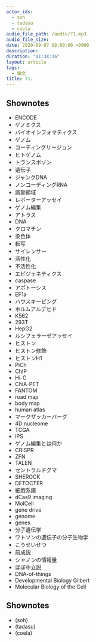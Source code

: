 ```yaml
---
actor_ids:
  - soh
  - tadasu
  - coela
audio_file_path: /audio/71.mp3
audio_file_size: 
date: 2020-09-07 08:00:00 +0900
description: 
duration: "01:3X:36"
layout: article
tags:
  - 論文
title: 71. 
---
```


## Shownotes
- ENCODE
- ゲノミクス
- バイオインフォマティクス
- ゲノム
- コーディングリージョン
- ヒトゲノム
- トランスポゾン
- 遺伝子
- ジャンクDNA
- ノンコーディングRNA
- 調節領域
- レポーターアッセイ
- ゲノム編集
- アトラス
- DNA
- クロマチン 
- 染色体
- 転写
- サイレンサー
- 活性化
- 不活性化
- エピジェネティクス
- caspase
- アポトーシス
- EF1a
- ハウスキーピング
- ホルムアルデヒド
- K562
- 293T
- HepG2
- ルシフェラーゼアッセイ
- ヒストン
- ヒストン修飾
- ヒストンH1
- PiCh
- ChIP
- Hi-C
- ChiA-PET
- FANTOM
- road map
- body map
- human atlas
- マークザッカーバーグ
- 4D nucleome
- TCGA
- iPS
- ゲノム編集とは何か
- CRISPR
- ZFN
- TALEN
- セントラルドグマ
- SHEROCK
- DETOCTER
- 細胞系譜
- dCas9 imaging
- MolCell
- gene drive
- genome
- genes
- 分子遺伝学
- ワトソンの遺伝子の分子生物学
- こうせいせつ
- 前成説
- シャノンの情報量
- ほぼ中立説
- DNA-of-things
- Developmental Biology Gilbert
- Molecular Biology of the Cell

## Shownotes
- (soh)
- (tadasu)
- (coela)

